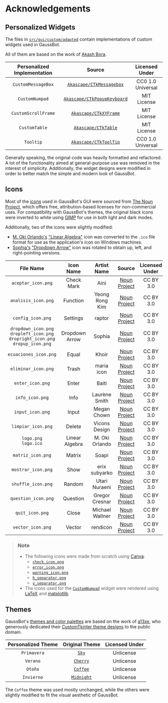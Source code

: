 # Acknowledgements

## Personalized Widgets

The files in [`src/gui/custom/adapted`](https://github.com/jp-zuniga/GaussBot/tree/main/src/gui/custom/adapted)
contain implementations of custom widgets used in GaussBot.

All of them are based on the work of [Akash Bora](https://github.com/akascape).

| Personalized Implementation |                                   Source                                    |  Licensed Under   |
| :-------------------------: | :-------------------------------------------------------------------------: | :---------------: |
|     `CustomMessageBox`      |    [`Akascape/CTkMessagebox`](https://github.com/Akascape/CTkMessagebox)    | CC0 1.0 Universal |
|       `CustomNumpad`        | [`Akascape/CTkPopupKeyboard`](https://github.com/Akascape/CTkPopupKeyboard) |    MIT License    |
|     `CustomScrollFrame`     |       [`Akascape/CTkXYFrame`](https://github.com/Akascape/CTkXYFrame)       |    MIT License    |
|        `CustomTable`        |         [`Akascape/CTkTable`](https://github.com/Akascape/CTkTable)         |    MIT License    |
|          `Tooltip`          |       [`Akascape/CTkToolTip`](https://github.com/Akascape/CTkToolTip)       | CC0 1.0 Universal |

Generally speaking, the original code was heavily formatted and refactored.
A lot of the functionality aimed at general-purpose use was removed in the interest of simplicity.
Additionally, the widget designs were modified in order to better match the simple and modern look of GaussBot.

## Icons

Most of the [icons](https://github.com/jp-zuniga/GaussBot/tree/main/src/assets/icons)
used in GaussBot's GUI were sourced from [The Noun Project](https://thenounproject.com),
which offers free, attribution-based licenses for non-commercial uses.
For compatibility with GaussBot's themes, the original black icons were inverted to white using
[GIMP](https://www.gimp.org/) for use in both light and dark modes.

Additionally, two of the icons were slightly modified:

* [M. Oki Orlando's](https://thenounproject.com/creator/orvipixel/)
["Linear Algebra"](https://thenounproject.com/icon/linear-algebra-4998468/) icon
was converted to the `.ico` file format for use as the application's icon on Windows machines.
* [Sophia's](https://thenounproject.com/creator/sophiabai/)
["Dropdown Arrow"](https://thenounproject.com/icon/dropdown-arrow-1590826/) icon
was rotated to obtain up, left, and right-pointing versions.

|                                           File Name                                           |   Icon Name    |   Artist Name   |                                 Source                                  | Licensed Under |
| :-------------------------------------------------------------------------------------------: | :------------: | :-------------: | :---------------------------------------------------------------------: | :------------: |
|                                      `aceptar_icon.png`                                       |   Check Mark   |      Aini       |   [Noun Project](https://thenounproject.com/icon/check-mark-470987/)    |   CC BY 3.0    |
|                                      `analisis_icon.png`                                      |    Function    | Yeong Rong Kim  |    [Noun Project](https://thenounproject.com/icon/function-4866495/)    |   CC BY 3.0    |
|                                       `config_icon.png`                                       |    Settings    |     raptor      |    [Noun Project](https://thenounproject.com/icon/settings-7294076/)    |   CC BY 3.0    |
| `dropdown_icon.png` <br> `dropleft_icon.png` <br> `dropright_icon.png` <br> `dropup_icon.png` | Dropdown Arrow |     Sophia      | [Noun Project](https://thenounproject.com/icon/dropdown-arrow-1590826/) |   CC BY 3.0    |
|                                     `ecuaciones_icon.png`                                     |     Equal      |      Khoir      |     [Noun Project](https://thenounproject.com/icon/equal-7250715/)      |   CC BY 3.0    |
|                                      `eliminar_icon.png`                                      |     Trash      |   maria icon    |     [Noun Project](https://thenounproject.com/icon/trash-5726444/)      |   CC BY 3.0    |
|                                       `enter_icon.png`                                        |     Enter      |      Baiti      |     [Noun Project](https://thenounproject.com/icon/enter-2987854/)      |   CC BY 3.0    |
|                                        `info_icon.png`                                        |      Info      |  Laurène Smith  |       [Noun Project](https://thenounproject.com/icon/info-51140/)       |   CC BY 3.0    |
|                                       `input_icon.png`                                        |     Input      |   Megan Chown   |     [Noun Project](https://thenounproject.com/icon/input-3437016/)      |   CC BY 3.0    |
|                                      `limpiar_icon.png`                                       |     Delete     |  Vicons Design  |      [Noun Project](https://thenounproject.com/icon/delete-78799/)      |   CC BY 3.0    |
|                                  `logo.png` <br> `logo.ico`                                   | Linear Algebra | M. Oki Orlando  | [Noun Project](https://thenounproject.com/icon/linear-algebra-4998468/) |   CC BY 3.0    |
|                                       `matriz_icon.png`                                       |     Matrix     |      Soapi      |     [Noun Project](https://thenounproject.com/icon/matrix-5886353/)     |   CC BY 3.0    |
|                                      `mostrar_icon.png`                                       |      Show      |  erix subyarko  |      [Noun Project](https://thenounproject.com/icon/show-5831666/)      |   CC BY 3.0    |
|                                      `shuffle_icon.png`                                       |     Random     |  Utari Nuraeni  |     [Noun Project](https://thenounproject.com/icon/random-6179921/)     |   CC BY 3.0    |
|                                      `question_icon.png`                                      |    Question    | Gregor Cresnar  |    [Noun Project](https://thenounproject.com/icon/question-670398/)     |   CC BY 3.0    |
|                                        `quit_icon.png`                                        |     Close      | Michael Wallner |      [Noun Project](https://thenounproject.com/icon/close-25798/)       |   CC BY 3.0    |
|                                       `vector_icon.png`                                       |     Vector     |    rendicon     |     [Noun Project](https://thenounproject.com/icon/vector-5819613/)     |   CC BY 3.0    |

> ### Note
>
> * The following icons were made from scratch using [Canva](https://www.canva.com/):
>   * [`check_icon.png`](https://github.com/jp-zuniga/GaussBot/tree/main/src/assets/icons/check_icon.png)
>   * [`error_icon.png`](https://github.com/jp-zuniga/GaussBot/tree/main/src/assets/icons/error_icon.png)
>   * [`warning_icon.png`](https://github.com/jp-zuniga/GaussBot/tree/main/src/assets/icons/warning_icon.png)
>   * [`h_separator.png`](https://github.com/jp-zuniga/GaussBot/tree/main/src/assets/icons/light/h_separator.png)
>   * [`v_separator.png`](https://github.com/jp-zuniga/GaussBot/tree/main/src/assets/icons/light/v_separator.png)
> * The icons used for the [`CustomNumpad`](https://github.com/jp-zuniga/GaussBot/tree/main/src/gui/custom/adapted/numpad.py)
>   widget were rendered using [LaTeX](https://www.latex-project.org/about/) and [matplotlib](https://github.com/matplotlib/matplotlib).

## Themes

GaussBot's [themes and color palettes](https://github.com/jp-zuniga/GaussBot/tree/main/src/assets/themes)
are based on the work of [a13xe](https://github.com/a13xe), who generously dedicated their
[CustomTkinter theme designs](https://github.com/a13xe/CTkThemesPack) to the public domain.

| Personalized Theme |                                   Original Theme                                    | Licensed Under |
| :----------------: | :---------------------------------------------------------------------------------: | :------------: |
|    `Primavera`     |      [`Sky`](https://github.com/a13xe/CTkThemesPack/tree/main/themes/sky.json)      |   Unlicense    |
|      `Verano`      |   [`Cherry`](https://github.com/a13xe/CTkThemesPack/tree/main/themes/cherry.json)   |   Unlicense    |
|      `Otoño`       |   [`Coffee`](https://github.com/a13xe/CTkThemesPack/tree/main/themes/coffee.json)   |   Unlicense    |
|     `Invierno`     | [`Midnight`](https://github.com/a13xe/CTkThemesPack/tree/main/themes/midnight.json) |   Unlicense    |

The `Coffee` theme was used mostly unchanged, while the others were slightly modified to fit the visual aesthetic of GaussBot.
